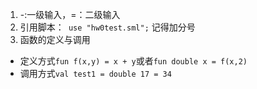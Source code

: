 1. -:一级输入，=：二级输入
2. 引用脚本：` use "hw0test.sml";` 记得加分号
3. 函数的定义与调用
* 定义方式`fun f(x,y) = x + y`或者`fun double x = f(x,2)`
* 调用方式`val test1 = double 17 = 34`